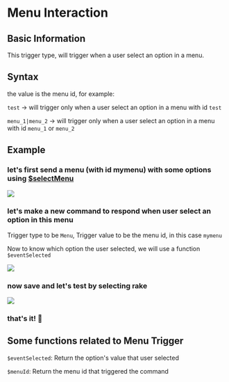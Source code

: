 # Menu Interaction

## Basic Information
This trigger type, will trigger when a user select an option in a menu. 

## Syntax
the value is the menu id, for example:

`test` -> will trigger only when a user select an option in a menu with id `test`

`menu_1|menu_2` -> will trigger only when a user select an option in a menu with id `menu_1` or `menu_2`

## Example
### let's first send a menu (with id mymenu) with some options using [$selectMenu](../Text/Components/selectMenu.md)
![](https://i.imgur.com/TqPNG4N.png)

### let's make a new command to respond when user select an option in this menu
Trigger type to be `Menu`, Trigger value to be the menu id, in this case `mymenu`

Now to know which option the user selected, we will use a function `$eventSelected`

![](https://i.imgur.com/G41cLKl.png)

### now save and let's test by selecting rake
![](https://i.imgur.com/ZulHZJz.gif)

### that's it! :tada:

## Some functions related to Menu Trigger
`$eventSelected`:   Return the option's value that user selected

`$menuId`: Return the menu id that triggered the command